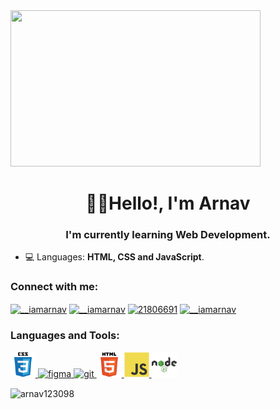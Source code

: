 <!--Readme.md-->

<div id=img>
 <img src="https://media0.giphy.com/media/l46ChKeGsmsfE3Un6/giphy.gif?cid=6c09b9521pix9v5sb4naoq04w2x6g4vb53mmjzrqior1g2e0&ep=v1_internal_gif_by_id&rid=giphy.gif&ct=g" height="250"width="400" />
</div>

<h1 align="center">👋🏻Hello!, I'm Arnav</h1>
<h3 align="center">I'm currently learning Web Development.</h3>

- 💻 Languages: **HTML, CSS and JavaScript**.

<h3 align="left">Connect with me:</h3>
<p align="left">
<a href="https://codepen.io/__iamarnav" target="blank"><img align="center" src="https://raw.githubusercontent.com/rahuldkjain/github-profile-readme-generator/master/src/images/icons/Social/codepen.svg" alt="__iamarnav" height="30" width="40" /></a>
<a href="https://twitter.com/__iamarnav" target="blank"><img align="center" src="https://img.freepik.com/free-vector/new-2023-twitter-logo-x-icon-design_1017-45418.jpg?t=st=1714821584~exp=1714825184~hmac=6f6003350644e69e3a8bf8fca3c8fbc089f84b33a4920e432e6b3122debf8368&w=1060" alt="__iamarnav" height="35" width="40" /></a>
<a href="https://stackoverflow.com/users/21806691" target="blank"><img align="center" src="https://raw.githubusercontent.com/rahuldkjain/github-profile-readme-generator/master/src/images/icons/Social/stack-overflow.svg" alt="21806691" height="30" width="40" /></a>
<a href="https://instagram.com/__iamarnav" target="blank"><img align="center" src="https://raw.githubusercontent.com/rahuldkjain/github-profile-readme-generator/master/src/images/icons/Social/instagram.svg" alt="__iamarnav" height="30" width="40" /></a>


<h3 align="left">Languages and Tools:</h3>
<p align="left"> <a href="https://www.w3schools.com/css/" target="_blank" rel="noreferrer"> <img src="https://raw.githubusercontent.com/devicons/devicon/master/icons/css3/css3-original-wordmark.svg" alt="css3" width="40" height="40"/> </a> <a href="https://www.figma.com/" target="_blank" rel="noreferrer"> <img src="https://www.vectorlogo.zone/logos/figma/figma-icon.svg" alt="figma" width="40" height="40"/> </a> <a href="https://git-scm.com/" target="_blank" rel="noreferrer"> <img src="https://www.vectorlogo.zone/logos/git-scm/git-scm-icon.svg" alt="git" width="40" height="40"/> </a> <a href="https://www.w3.org/html/" target="_blank" rel="noreferrer"> <img src="https://raw.githubusercontent.com/devicons/devicon/master/icons/html5/html5-original-wordmark.svg" alt="html5" width="40" height="40"/> </a> <a href="https://developer.mozilla.org/en-US/docs/Web/JavaScript" target="_blank" rel="noreferrer"> <img src="https://raw.githubusercontent.com/devicons/devicon/master/icons/javascript/javascript-original.svg" alt="javascript" width="40" height="40"/> </a> 
<a href="https://nodejs.org" target="_blank" rel="noreferrer"> <img src="https://raw.githubusercontent.com/devicons/devicon/master/icons/nodejs/nodejs-original-wordmark.svg" alt="nodejs" width="40" height="40"/> </a> </p>

<p><img align="center" src="https://github-readme-stats.vercel.app/api/top-langs?username=arnav123098&show_icons=true&locale=en&layout=compact" alt="arnav123098" /></p>

<!---
Arnav123098/Arnav123098 is a ✨ special ✨ repository because its `README.md` (this file) appears on your GitHub profile.
You can click the Preview link to take a look at your changes.
--->
